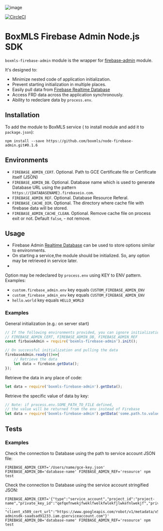 ![image](https://user-images.githubusercontent.com/308489/57512890-9acacc00-7315-11e9-854f-ad77da4d2742.png)

[![CircleCI](https://circleci.com/gh/boxmls/node-firebase-admin/tree/master.svg?style=svg)](https://circleci.com/gh/boxmls/node-firebase-admin/tree/master)

# BoxMLS Firebase Admin Node.js SDK

`boxmls-firebase-admin` module is the wrapper for [firebase-admin](https://www.npmjs.com/package/firebase-admin) module.
 
 It's designed to:
 * Minimize nested code of application initialization.
 * Prevent starting initialization in multiple places.
 * Easily pull data from [Firebase Realtime Database](https://firebase.google.com/docs/database/)
 * Access FRD data across the application synchronously.
 * Ability to redeclare data by `process.env`.

## Installation

To add the module to BoxMLS service ( to install module and add it to `package.json`):
 
```
npm install --save https://github.com/boxmls/node-firebase-admin.git#0.1.6
```

## Environments

* `FIREBASE_ADMIN_CERT`. Optional. Path to GCE Certificate file or Certificate itself (JSON) 
* `FIREBASE_ADMIN_DB`. Optional. Database name which is used to generate Database URL using the pattern `https://{DATABASENAME}.firebaseio.com`.
* `FIREBASE_ADMIN_REF`. Optional. Database Resource Referal.
* `FIREBASE_CACHE_DIR`. Optional. The directory where cache file with firebase data will be stored.
* `FIREBASE_ADMIN_CACHE_CLEAN`. Optional. Remove cache file on process exit or not. Default `false`, - not remove.

## Usage

* Firebase Admin [Realtime Database](https://console.firebase.google.com/) can be used to store options similar to environments. 
* On starting a service,the module should be initialized. So, any option may be retrieved in service later.
* 

Option may be redeclared by `process.env` using KEY to ENV pattern. Examples:
* `custom.firebase_admin.env` key equals `CUSTOM_FIREBASE_ADMIN_ENV`
* `custom_firebase_admin_env` key equals `CUSTOM_FIREBASE_ADMIN_ENV`
* `hello.world` key equals `HELLO_WORLD`

### Examples

General initialization (e.g.: on server start)

```js
// If the following environments provided, you can ignore initialization parameters:
// FIREBASE_ADMIN_CERT, FIREBASE_ADMIN_DB, FIREBASE_ADMIN_REF
const firbaseAdmin = require('boxmls-firebase-admin').init();

// On successful initialization and pulling the data
firebaseAdmin.ready(()=>{
	// Retrieve the data
	let data = firebase.getData();
});
```

Retrieve the data in any place of code:
 
```js
let data = require('boxmls-firebase-admin').getData();
```

Retrieve the specific value of data by key:

```js
// Note: if process.env.SOME_PATH_TO_FILE defined, 
// the value will be returned from the env instead of Firebase
let data = require('boxmls-firebase-admin').getData('some.path.to.value');
```

## Tests

### Examples

Check the connection to Database using the path to service account JSON file:

```
FIREBASE_ADMIN_CERT='/Users/name/gce-key.json' FIREBASE_ADMIN_DB='database-name' FIREBASE_ADMIN_REF='resource' npm test
```

Check the connection to Database using the service account stringified JSON:

```
FIREBASE_ADMIN_CERT='{"type":"service_account","project_id":"project-name","private_key_id":"qefqefnwekjfweklfwelkfwlekfjlwkefnlwekjf","private_key": ... "client_x509_cert_url":"https://www.googleapis.com/robot/v1/metadata/x509/firebase-adminsdk-saadsad91233.iam.gserviceaccount.com"}' FIREBASE_ADMIN_DB='database-name' FIREBASE_ADMIN_REF='resource' npm test
```